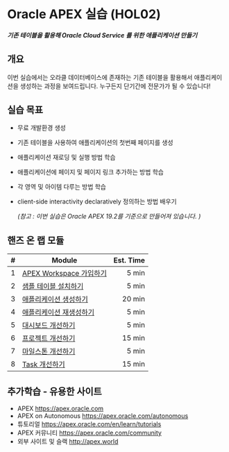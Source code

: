 # Oracle APEX 실습 (HOL02)

##### 기존 테이블을 활용해 Oracle Cloud Service 를 위한 애플리케이션 만들기



## 개요

이번 실습에서는 오라클 데이터베이스에 존재하는 기존 테이블을 활용해서 애플리케이션을 생성하는 과정을 보여드립니다. 누구든지 단기간에 전문가가 될 수 있습니다!



## 실습 목표

* 무료 개발환경 생성

* 기존 테이블을 사용하여 애플리케이션의 첫번째 페이지를 생성

* 애플리케이션 재로딩 및 실행 방법 학습

* 애플리케이션에 페이지 및 페이지 링크 추가하는 방법 학습

* 각 영역 및 아이템 다루는 방법 학습

* client-side interactivity declaratively 정의하는 방법 배우기

  *(참고 : 이번 실습은 Oracle APEX 19.2를 기준으로 만들어져 있습니다. )*



## 핸즈 온 랩 모듈

|  #   | Module                                                       | Est. Time |
| :---: | --- | ---: |
|  1   | [APEX Workspace 가입하기](Module1.md) | 5 min     |
|  2   | [샘플 테이블 설치하기](Module2.md) | 5 min     |
|  3   | [애플리케이션 생성하기](Module3.md) | 20 min    |
|  4   | [애플리케이션 재생성하기](Module4.md) | 5 min     |
|  5   | [대시보드 개선하기](Module5.md) | 5 min     |
|  6   | [프로젝트 개선하기](Module6.md) | 15 min    |
|  7   | [마일스톤 개선하기](Module7.md) | 5 min     |
|  8   | [Task 개선하기](Module8.md) | 15 min    |



## 추가학습 - 유용한 사이트

- APEX https://apex.oracle.com
- APEX on Autonomous https://apex.oracle.com/autonomous
- 튜토리얼 https://apex.oracle.com/en/learn/tutorials
- APEX 커뮤니티 https://apex.oracle.com/community
- 외부 사이트 및 슬랙 http://apex.world